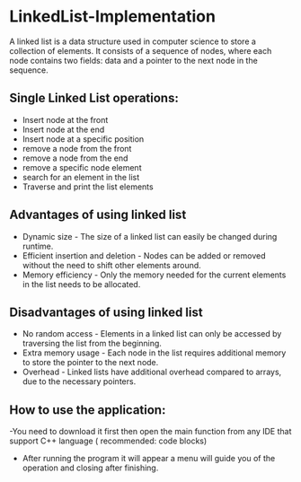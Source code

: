 # LinkedList-Implementation
A linked list is a data structure used in computer science to store a collection of elements. It consists of a sequence of nodes, where each node contains two fields: data and a pointer to the next node in the sequence.

## Single Linked List operations:
- Insert node at the front
- Insert node at the end
- Insert node at a specific position
- remove a node from the front
- remove a node from the end
- remove a specific node element
- search for an element in the list
- Traverse and print the list elements

## Advantages of using linked list
- Dynamic size - The size of a linked list can easily be changed during runtime.
- Efficient insertion and deletion - Nodes can be added or removed without the need to shift other elements around.
- Memory efficiency - Only the memory needed for the current elements in the list needs to be allocated.

## Disadvantages of using linked list
- No random access - Elements in a linked list can only be accessed by traversing the list from the beginning.
- Extra memory usage - Each node in the list requires additional memory to store the pointer to the next node.
- Overhead - Linked lists have additional overhead compared to arrays, due to the necessary pointers.

## How to use the application:
-You need to download it first then open the main function from any IDE that support C++ language ( recommended: code blocks)
- After running the program it will appear a menu will guide you of the operation and closing after finishing.
